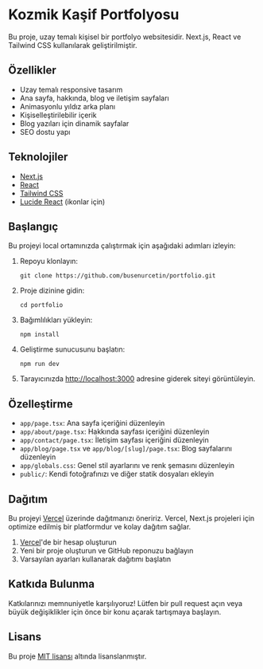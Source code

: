 # Kozmik Kaşif Portfolyosu

Bu proje, uzay temalı kişisel bir portfolyo websitesidir. Next.js, React ve Tailwind CSS kullanılarak geliştirilmiştir.

## Özellikler

- Uzay temalı responsive tasarım
- Ana sayfa, hakkında, blog ve iletişim sayfaları
- Animasyonlu yıldız arka planı
- Kişiselleştirilebilir içerik
- Blog yazıları için dinamik sayfalar
- SEO dostu yapı

## Teknolojiler

- [Next.js](https://nextjs.org/)
- [React](https://reactjs.org/)
- [Tailwind CSS](https://tailwindcss.com/)
- [Lucide React](https://lucide.dev/) (ikonlar için)

## Başlangıç

Bu projeyi local ortamınızda çalıştırmak için aşağıdaki adımları izleyin:

1. Repoyu klonlayın:
   ```
   git clone https://github.com/busenurcetin/portfolio.git
   ```

2. Proje dizinine gidin:
   ```
   cd portfolio
   ```

3. Bağımlılıkları yükleyin:
   ```
   npm install
   ```

4. Geliştirme sunucusunu başlatın:
   ```
   npm run dev
   ```

5. Tarayıcınızda [http://localhost:3000](http://localhost:3000) adresine giderek siteyi görüntüleyin.

## Özelleştirme

- `app/page.tsx`: Ana sayfa içeriğini düzenleyin
- `app/about/page.tsx`: Hakkında sayfası içeriğini düzenleyin
- `app/contact/page.tsx`: İletişim sayfası içeriğini düzenleyin
- `app/blog/page.tsx` ve `app/blog/[slug]/page.tsx`: Blog sayfalarını düzenleyin
- `app/globals.css`: Genel stil ayarlarını ve renk şemasını düzenleyin
- `public/`: Kendi fotoğrafınızı ve diğer statik dosyaları ekleyin

## Dağıtım

Bu projeyi [Vercel](https://vercel.com/) üzerinde dağıtmanızı öneririz. Vercel, Next.js projeleri için optimize edilmiş bir platformdur ve kolay dağıtım sağlar.

1. [Vercel](https://vercel.com/)'de bir hesap oluşturun
2. Yeni bir proje oluşturun ve GitHub reponuzu bağlayın
3. Varsayılan ayarları kullanarak dağıtımı başlatın

## Katkıda Bulunma

Katkılarınızı memnuniyetle karşılıyoruz! Lütfen bir pull request açın veya büyük değişiklikler için önce bir konu açarak tartışmaya başlayın.

## Lisans

Bu proje [MIT lisansı](LICENSE) altında lisanslanmıştır.
